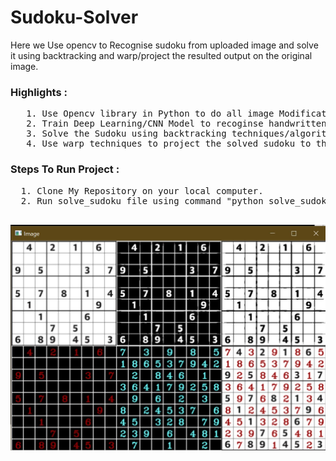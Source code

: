# Sudoku-Solver

Here we Use opencv to Recognise sudoku from uploaded image and solve it using backtracking and warp/project the resulted output on the original image.

### Highlights : 
<pre>
   1. Use Opencv library in Python to do all image Modification like add blur,border,canny to make identification of digits easier.
   2. Train Deep Learning/CNN Model to recoginse handwritten digit in sudoku.
   3. Solve the Sudoku using backtracking techniques/algorithms.
   4. Use warp techniques to project the solved sudoku to the original image.
</pre>

### Steps To Run Project :
<pre>
  1. Clone My Repository on your local computer.
  2. Run solve_sudoku file using command "python solve_sudoku.py".
 </pre>
  
![alt text](https://github.com/tj0389/Sudoku-Solver/blob/main/Screenshot%202020-11-09%20114810.jpg)



